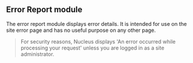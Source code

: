 ## Error Report module
The error report module displays error details.  It is intended for use on the site error page and has no useful purpose on any other page.

> For security reasons, Nucleus displays 'An error occurred while processing your request' unless you are logged in as a site administrator.  